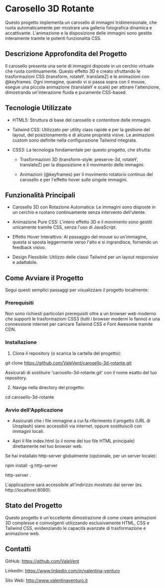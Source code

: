 # Carosello 3D Rotante

Questo progetto implementa un carosello di immagini tridimensionale, che ruota automaticamente per mostrare una galleria fotografica dinamica e accattivante. L'animazione e la disposizione delle immagini sono gestite interamente tramite le potenti funzionalità CSS.


## Descrizione Approfondita del Progetto

Il carosello presenta una serie di immagini disposte in un cerchio virtuale che ruota continuamente. Questo effetto 3D è creato sfruttando le trasformazioni CSS (transform, rotateY, translateZ) e le animazioni con @keyframes. Ogni immagine, quando vi si passa sopra con il mouse, esegue una piccola animazione (translateY e scale) per attirare l'attenzione, dimostrando un'interazione fluida e puramente CSS-based.


## Tecnologie Utilizzate

- HTML5: Struttura di base del carosello e contenitore delle immagini.

- Tailwind CSS: Utilizzato per utility class rapide e per la gestione del layout, del posizionamento e di alcune proprietà visive. Le animazioni custom sono definite nella configurazione Tailwind integrata.

- CSS3: La tecnologia fondamentale per questo progetto, che sfrutta:

  - Trasformazioni 3D (transform-style: preserve-3d, rotateY, translateZ) per la disposizione e il movimento delle immagini.

  - Animazioni (@keyframes) per il movimento rotatorio continuo del carosello e per l'effetto hover sulle singole immagini.

## Funzionalità Principali

- Carosello 3D con Rotazione Automatica: Le immagini sono disposte in un cerchio e ruotano continuamente senza intervento dell'utente.

- Animazione Pure CSS: L'intero effetto 3D e il movimento sono gestiti unicamente tramite CSS, senza l'uso di JavaScript.

- Effetto Hover Interattivo: Al passaggio del mouse su un'immagine, questa si sposta leggermente verso l'alto e si ingrandisce, fornendo un feedback visivo.

- Design Flessibile: Utilizzo delle classi Tailwind per un layout responsivo e adattabile.


## Come Avviare il Progetto

Segui questi semplici passaggi per visualizzare il progetto localmente:


### Prerequisiti

Non sono richiesti particolari prerequisiti oltre a un browser web moderno che supporti le trasformazioni CSS3 (tutti i browser moderni lo fanno) e una connessione internet per caricare Tailwind CSS e Font Awesome tramite CDN.


### Installazione

1. Clona il repository (o scarica la cartella del progetto):

git clone https://github.com/ValeVent/carosello-3d-rotante.git

Assicurati di sostituire 'carosello-3d-rotante.git' con il nome esatto del tuo repository.

2. Naviga nella directory del progetto:

cd carosello-3d-rotante


### Avvio dell'Applicazione

- Assicurati che i file immagine a cui fa riferimento il progetto (URL di Unsplash) siano accessibili via internet, oppure sostituiscili con immagini locali.

- Apri il file index.html (o il nome del tuo file HTML principale) direttamente nel tuo browser web.

Se hai installato http-server globalmente (opzionale, per un server locale):

npm install -g http-server

http-server .

L'applicazione sarà accessibile all'indirizzo mostrato dal server (es. http://localhost:8080).


## Stato del Progetto

Questo progetto è un'eccellente dimostrazione di come creare animazioni 3D complesse e coinvolgenti utilizzando esclusivamente HTML, CSS e Tailwind CSS, evidenziando le capacità avanzate di trasformazione e animazione web.


## Contatti

GitHub: https://github.com/ValeVent

LinkedIn: https://www.linkedin.com/in/valentina-venturo

Sito Web: http://www.valentinaventuro.it
